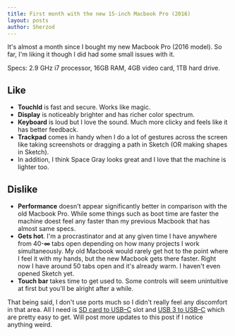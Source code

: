 ```yaml
---
title: First month with the new 15-inch Macbook Pro (2016)
layout: posts
author: Sherzod
---
```


It's almost a month since I bought my new  Macbook Pro (2016 model). So far, I'm liking it though I did had some small issues with it.

<!-- photo of the laptop-->

Specs: 2.9 GHz i7 processor, 16GB RAM, 4GB video card, 1TB hard drive.

## Like
- **TouchId** is fast and secure. Works like magic.
- **Display** is noticeably brighter and has richer color spectrum.
- **Keyboard** is loud but I love the sound. Much more clicky and feels like it has better feedback.
- **Trackpad** comes in handy when I do a lot of gestures across the screen like taking screenshots or dragging a path in Sketch (OR making shapes in Sketch).
- In addition, I think Space Gray looks great and I love that the machine is lighter too.

## Dislike
- **Performance** doesn't appear significantly better in comparison with the old Macbook Pro. While some things such as boot time are faster the machine doest feel any faster than my previous Macbook that has almost same specs.
- **Gets hot**. I'm a procrastinator and at any given time I have anywhere from 40-**∞** tabs open depending on how many projects I work simultaneously. My old Macbook would rarely get hot to the point where I feel it with my hands, but the new Macbook gets there faster. Right now I have around 50 tabs open and it's already warm. I haven't even opened Sketch yet.
- **Touch bar** takes time to get used to. Some controls will seem unintuitive at first but you'll be alright after a while.

That being said, I don't use ports much so I didn't really feel any discomfort in that area. All I need is [SD card to USB–C](https://www.amazon.com/AUKEY-microSD-Delivery-Charging-Throughput/dp/B01MQTE5EU/ref=sr_1_23?s=pc&ie=UTF8&qid=1487619102&sr=1-23&keywords=usb+c+to+sd+card) slot and [USB 3 to USB–C](https://www.amazon.com/dp/B01AUKU1OO/ref=cm_sw_r_tw_dp_x_4o0Qyb44R36PR) which are pretty easy to get. Will post more updates to this post if I notice anything weird.
